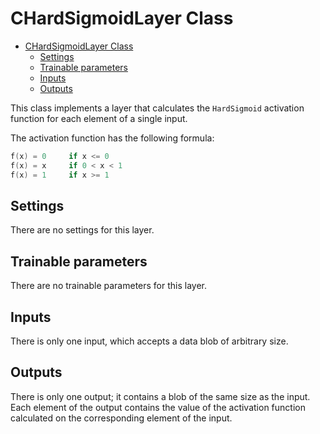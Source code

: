 # CHardSigmoidLayer Class

<!-- TOC -->

- [CHardSigmoidLayer Class](#chardsigmoidlayer-class)
    - [Settings](#settings)
    - [Trainable parameters](#trainable-parameters)
    - [Inputs](#inputs)
    - [Outputs](#outputs)

<!-- /TOC -->

This class implements a layer that calculates the `HardSigmoid` activation function for each element of a single input.

The activation function has the following formula:

```c++
f(x) = 0     if x <= 0
f(x) = x     if 0 < x < 1
f(x) = 1     if x >= 1
```

## Settings

There are no settings for this layer.

## Trainable parameters

There are no trainable parameters for this layer.

## Inputs

There is only one input, which accepts a data blob of arbitrary size.

## Outputs

There is only one output; it contains a blob of the same size as the input. Each element of the output contains the value of the activation function calculated on the corresponding element of the input.
